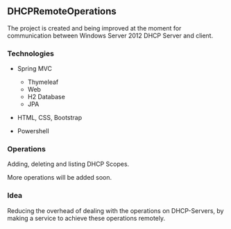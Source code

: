## DHCPRemoteOperations
The project is created and being improved at the moment for communication between Windows Server 2012 DHCP Server and client.

### Technologies
- Spring MVC
  - Thymeleaf
  - Web
  - H2 Database
  - JPA
  
- HTML, CSS, Bootstrap

- Powershell

### Operations
Adding, deleting and listing DHCP Scopes.

More operations will be added soon.

### Idea
Reducing the overhead of dealing with the operations on DHCP-Servers, by making a service to achieve these operations remotely.
